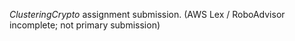 *ClusteringCrypto* assignment submission. (AWS Lex / RoboAdvisor incomplete; not primary submission)

